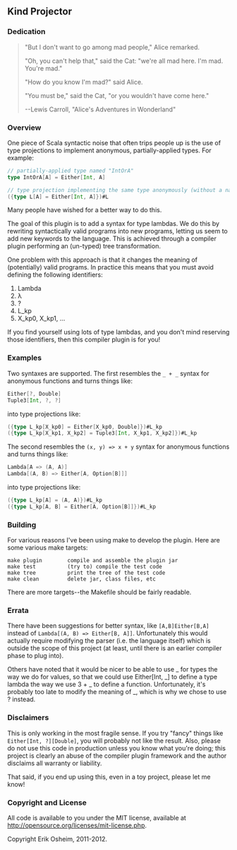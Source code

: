 ## Kind Projector

### Dedication

> "But I don't want to go among mad people," Alice remarked.
> 
> "Oh, you can't help that," said the Cat: "we're all mad here. I'm mad.
> You're mad."
> 
> "How do you know I'm mad?" said Alice.
> 
> "You must be," said the Cat, "or you wouldn't have come here."
>  
> --Lewis Carroll, "Alice's Adventures in Wonderland"

### Overview

One piece of Scala syntactic noise that often trips people up is the use of
type projections to implement anonymous, partially-applied types. For example:

```scala
// partially-applied type named "IntOrA"
type IntOrA[A] = Either[Int, A]

// type projection implementing the same type anonymously (without a name).
({type L[A] = Either[Int, A]})#L
```

Many people have wished for a better way to do this.

The goal of this plugin is to add a syntax for type lambdas. We do this by
rewriting syntactically valid programs into new programs, letting us seem to
add new keywords to the language. This is achieved through a compiler plugin
performing an (un-typed) tree transformation.

One problem with this approach is that it changes the meaning of (potentially)
valid programs. In practice this means that you must avoid defining the
following identifiers:

 1. Lambda
 2. λ
 3. ?
 4. L_kp
 5. X_kp0, X_kp1, ...

If you find yourself using lots of type lambdas, and you don't mind reserving
those identifiers, then this compiler plugin is for you!

### Examples

Two syntaxes are supported. The first resembles the `_ + _` syntax for
anonymous functions and turns things like: 

```scala
Either[?, Double]
Tuple3[Int, ?, ?]
```

into type projections like:

```scala
({type L_kp[X_kp0] = Either[X_kp0, Double]})#L_kp
({type L_kp[X_kp1, X_kp2] = Tuple3[Int, X_kp1, X_kp2]})#L_kp
```

The second resembles the `(x, y) => x + y` syntax for anonymous functions and
turns things like:

```scala
Lambda[A => (A, A)]
Lambda[(A, B) => Either[A, Option[B]]]
```

into type projections like:

```scala
({type L_kp[A] = (A, A)})#L_kp
({type L_kp[A, B] = Either[A, Option[B]]})#L_kp
```

### Building

For various reasons I've been using make to develop the plugin. Here are
some various make targets:

    make plugin        compile and assemble the plugin jar
    make test          (try to) compile the test code
    make tree          print the tree of the test code
    make clean         delete jar, class files, etc

There are more targets--the Makefile should be fairly readable.

### Errata

There have been suggestions for better syntax, like `[A,B]Either[B,A]`
instead of `Lambda[(A, B) => Either[B, A]]`. Unfortunately this would actually
require modifying the parser (i.e. the language itself) which is outside the
scope of this project (at least, until there is an earlier compiler phase to
plug into).

Others have noted that it would be nicer to be able to use _ for types the way
we do for values, so that we could use Either[Int, _] to define a type lambda
the way we use 3 + _ to define a function. Unfortunately, it's probably too
late to modify the meaning of _, which is why we chose to use ? instead.

### Disclaimers

This is only working in the most fragile sense. If you try "fancy" things
like `Either[Int, ?][Double]`, you will probably not like the result. Also,
please do not use this code in production unless you know what you're doing;
this project is clearly an abuse of the compiler plugin framework and the
author disclaims all warranty or liability.

That said, if you end up using this, even in a toy project, please let me know!

### Copyright and License

All code is available to you under the MIT license, available at
http://opensource.org/licenses/mit-license.php. 

Copyright Erik Osheim, 2011-2012.
